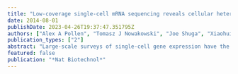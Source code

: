 ```yaml
---
title: "Low-coverage single-cell mRNA sequencing reveals cellular heterogeneity and activated signaling pathways in developing cerebral cortex"
date: 2014-08-01
publishDate: 2023-04-26T19:37:47.351795Z
authors: ["Alex A Pollen", "Tomasz J Nowakowski", "Joe Shuga", "Xiaohui Wang", "Anne A Leyrat", "Jan H Lui", "Nianzhen Li", "Lukasz Szpankowski", "Brian Fowler", "Peilin Chen", "Naveen Ramalingam", "Gang Sun", "Myo Thu", "Michael Norris", "Ronald Lebofsky", "Dominique Toppani", "2nd, Darnell W Kemp", "Michael Wong", "Barry Clerkson", "Brittnee N Jones", "Shiquan Wu", "Lawrence Knutsson", "Beatriz Alvarado", "Jing Wang", "Lesley S Weaver", "Andrew P May", "Robert C Jones", "Marc A Unger", "Arnold R Kriegstein", "Jay A A West"]
publication_types: ["2"]
abstract: "Large-scale surveys of single-cell gene expression have the potential to reveal rare cell populations and lineage relationships but require efficient methods for cell capture and mRNA sequencing. Although cellular barcoding strategies allow parallel sequencing of single cells at ultra-low depths, the limitations of shallow sequencing have not been investigated directly. By capturing 301 single cells from 11 populations using microfluidics and analyzing single-cell transcriptomes across downsampled sequencing depths, we demonstrate that shallow single-cell mRNA sequencing (~50,000 reads per cell) is sufficient for unbiased cell-type classification and biomarker identification. In the developing cortex, we identify diverse cell types, including multiple progenitor and neuronal subtypes, and we identify EGR1 and FOS as previously unreported candidate targets of Notch signaling in human but not mouse radial glia. Our strategy establishes an efficient method for unbiased analysis and comparison of cell populations from heterogeneous tissue by microfluidic single-cell capture and low-coverage sequencing of many cells."
featured: false
publication: "*Nat Biotechnol*"
---
```


